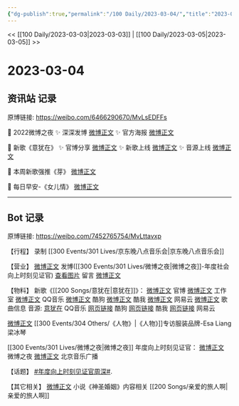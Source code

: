 ```yaml
---
{"dg-publish":true,"permalink":"/100 Daily/2023-03-04/","title":"2023-03-04","created":"2023-03-06T13:54:48.000+08:00","updated":"2023-04-11T14:46:32.000+08:00"}
---
```



<< [[100 Daily/2023-03-03\|2023-03-03]] | [[100 Daily/2023-03-05\|2023-03-05]] >>

# 2023-03-04

## 资讯站 记录

原博链接: https://weibo.com/6466290670/MvLsEDFFs

💫 2022微博之夜
✨ 深深发博 [微博正文](https://m.weibo.cn/6466290670/4875572880609430)
✨ 官方海报 [微博正文](https://m.weibo.cn/6466290670/4875555248015252)

💫 新歌《意犹在》
✨ 官博分享 [微博正文](https://m.weibo.cn/6466290670/4875512683692124)
✨ 新歌上线 [微博正文](https://m.weibo.cn/6466290670/4875513024217270)
✨ 音源上线 [微博正文](https://m.weibo.cn/6466290670/4875518447716289)

💫 本周新歌强推《芽》 [微博正文](https://m.weibo.cn/6466290670/4875522809272316)

💫 每日早安-《女儿情》 [微博正文](https://m.weibo.cn/6466290670/4875482338954009)

---
## Bot 记录

原博链接: https://weibo.com/7452765754/MvLttavxp

【行程】
录制 [[300 Events/301 Lives/京东晚八点音乐会\|京东晚八点音乐会]]

【营业】
[微博正文](https://weibo.com/1736988591/4875571344970449) 发博([[300 Events/301 Lives/微博之夜\|微博之夜]]-年度社会向上时刻见证官)
[查看图片](https://wx3.sinaimg.cn/large/0088n2Pggy1hbo8bgaz5jj30yi076aan.jpg) 留言 [微博正文](https://weibo.com/1736988591/4875199494755346)

【物料】
新歌《[[200 Songs/意犹在\|意犹在]]》：
[微博正文](https://weibo.com/5644660975/4875510401729174) 官博
[微博正文](https://weibo.com/7478855230/4875516685588208) 工作室
[微博正文](https://weibo.com/2169129705/4875508452694041) QQ音乐
[微博正文](https://weibo.com/1665103091/4875511367729789) 酷狗
[微博正文](https://weibo.com/1738434147/4875508452693510) 酷我
[微博正文](https://weibo.com/1721030997/4875559135611599) 网易云
[微博正文](https://weibo.com/6466290670/4875513024217270) 歌曲信息
音源:
[意犹在](https://weibo.cn/sinaurl?u=https%3A%2F%2Fi.y.qq.com%2Fv8%2Fplaysong.html%3Fsongid%3D399059659%26source%3Dyqq%26ADTAG%3Dhz_wb_sf%26channelId%3D10081987) QQ音乐
[网页链接](https://weibo.cn/sinaurl?u=https%3A%2F%2Ft1.kugou.com%2Fsong.html%3Fid%3D5KnY57eB9V3) 酷狗
[网页链接](https://weibo.cn/sinaurl?u=http%3A%2F%2Fm.kuwo.cn%2Fnewh5app%2Fplay_detail%2F264508185) 酷我
[网页链接](https://weibo.cn/sinaurl?u=https%3A%2F%2Fmusic.163.com%2F%23%2Fsong%3Fid%3D2026494958) 网易云

[微博正文](https://weibo.com/5048353991/4875557873129683) [[300 Events/304 Others/《人物》\|《人物》]]专访服装品牌-Esa Liang梁冰琴

[[300 Events/301 Lives/微博之夜\|微博之夜]] 年度向上时刻见证官：
[微博正文](https://weibo.com/1677969704/4875549879306455) 微博之夜
[微博正文](https://weibo.com/1910355794/4875574369322927) 北京音乐广播

【话题】
[#年度向上时刻见证官周深#](https://s.weibo.com/weibo?q=%23%E5%B9%B4%E5%BA%A6%E5%90%91%E4%B8%8A%E6%97%B6%E5%88%BB%E8%A7%81%E8%AF%81%E5%AE%98%E5%91%A8%E6%B7%B1%23).

【其它相关】
[微博正文](https://weibo.com/7208648160/4875171641165750) 小说《神圣婚姻》内容相关 [[200 Songs/亲爱的旅人啊\|亲爱的旅人啊]]
